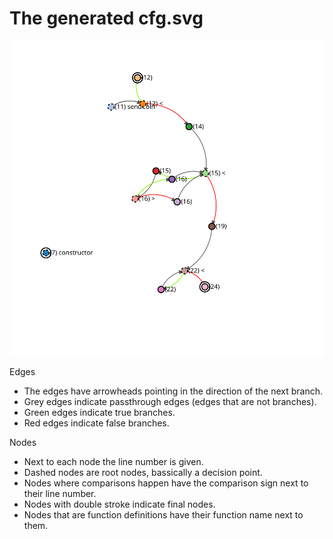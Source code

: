 # The generated cfg.svg

![Example image](example.svg)

Edges

- The edges have arrowheads pointing in the direction of the next branch.
- Grey edges indicate passthrough edges (edges that are not branches).
- Green edges indicate true branches.
- Red edges indicate false branches.

Nodes

- Next to each node the line number is given.
- Dashed nodes are root nodes, bassically a decision point.
- Nodes where comparisons happen have the comparison sign next to their line number.
- Nodes with double stroke indicate final nodes.
- Nodes that are function definitions have their function name next to them.

